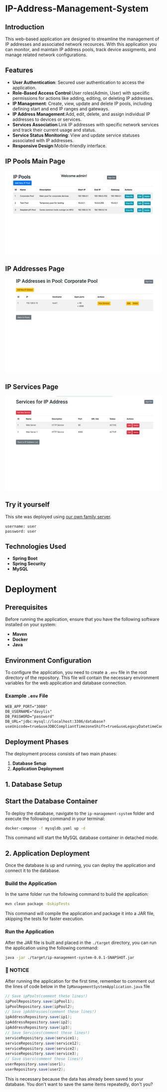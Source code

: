 # IP-Address-Management-System

## Introduction
This web-based application are designed to streamline the management of IP addresses and associated network recources. With this application you can monitor, and maintain IP address pools, track device assigments, and manage related network configurations.

## Features
- **User Authentication**: Secured user authentication to access the application.
- **Role-Based Access Control**:User roles(Admin, User) with speciific permissions for actions like adding, editing, or deleting IP addresses.
- **IP Management**: Create, view, update and delete IP pools, including defining start and end IP ranges and gateways.
- **IP Address Management**:Add, edit, delete, and assign individual IP addresses to devices or services.
- **Services Association**:Link IP addresses with specific network services and track their current usage and status.
- **Service Status Monitoring**: View and update service statuses associated with IP addresses.
- **Responsive Design**:Mobile-friendly interface.

## IP Pools Main Page
![IP Pools main screen](./assets/ippools.png)

## IP Addresses Page
![IP Addresses screen](./assets/ipaddresses.png)

## IP Services Page
![IP Addresses screen](./assets/ipservices.png)

## Try it yourself
This site was deployed using [our own family server](https://ipms.davydovcloud.com).
```
username: user
password: user
```

## Technologies Used
- **Spring Boot**
- **Spring Security**
- **MySQL**

# Deployment 

## Prerequisites
Before running the application, ensure that you have the following software installed on your system:

- **Maven**
- **Docker**
- **Java**

## Environment Configuration
To configure the application, you need to create a `.env` file in the root directory of the repository. This file will contain the necessary environment variables for the web application and database connection.

### Example `.env` File
```dotenv
WEB_APP_PORT="3000"
DB_USERNAME="davylis"
DB_PASSWORD="password"
DB_URL="jdbc:mysql://localhost:3306/database?useUnicode=true&useJDBCCompliantTimezoneShift=true&useLegacyDatetimeCode=false&serverTimezone=UTC"
```

## Deployment Phases
The deployment process consists of two main phases:

1. **Database Setup**
2. **Application Deployment**

## 1. Database Setup
## Start the Database Container
To deploy the database, navigate to the `ip-management-system` folder and execute the following command in your terminal:
```bash
docker-compose -f mysqldb.yaml up -d
```
This command will start the MySQL database container in detached mode.

## 2. Application Deployment
Once the database is up and running, you can deploy the application and connect it to the database.

### Build the Application
In the same folder run the following command to build the application:
```bash
mvn clean package -DskipTests
```
This command will compile the application and package it into a JAR file, skipping the tests for faster execution.

### Run the Application
After the JAR file is built and placed in the `./target` directory, you can run the application using the following command:
```bash
java -jar ./target/ip-management-system-0.0.1-SNAPSHOT.jar
```
### 🔴 NOTICE
After running the application for the first time, remember to comment out the lines of code below in the `IpManagementSystemApplication.java` file
```java
// Save ipPools(comment these lines!)
ipPoolRepository.save(ipPool1);
ipPoolRepository.save(ipPool2);
// Save ipAddresses(comment these lines!)
ipAddressRepository.save(ip1);
ipAddressRepository.save(ip2);
ipAddressRepository.save(ip3);
// Save Services(comment these lines!)
serviceRepository.save(service1);
serviceRepository.save(service12);
serviceRepository.save(service2);
serviceRepository.save(service3);
// Save Users(comment these lines!)
userRepository.save(user1);
userRepository.save(user2);
```
This is necessary because the data has already been saved to your database. You don't want to save the same items repeatedly, don't you?


